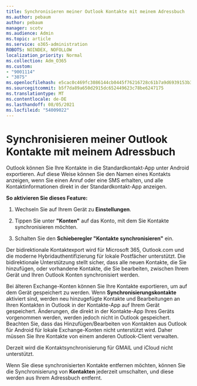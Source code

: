 ```yaml
---
title: Synchronisieren meiner Outlook Kontakte mit meinem Adressbuch
ms.author: pebaum
author: pebaum
manager: scotv
ms.audience: Admin
ms.topic: article
ms.service: o365-administration
ROBOTS: NOINDEX, NOFOLLOW
localization_priority: Normal
ms.collection: Adm_O365
ms.custom:
- "9001114"
- "3075"
ms.openlocfilehash: e5cac0c469fc3086144cb0445f76216728c61b7a9d6939153b36aacfde095b08
ms.sourcegitcommit: b5f7da89a650d2915dc652449623c78be6247175
ms.translationtype: MT
ms.contentlocale: de-DE
ms.lasthandoff: 08/05/2021
ms.locfileid: "54009022"
---
```

# <a name="sync-my-outlook-contacts-to-my-address-book"></a>Synchronisieren meiner Outlook Kontakte mit meinem Adressbuch

Outlook können Sie Ihre Kontakte in die Standardkontakt-App unter Android exportieren. Auf diese Weise können Sie den Namen eines Kontakts anzeigen, wenn Sie einen Anruf oder eine SMS erhalten, und alle Kontaktinformationen direkt in der Standardkontakt-App anzeigen.
 
**So aktivieren Sie dieses Feature:**
 
1. Wechseln Sie auf Ihrem Gerät zu **Einstellungen**.

2. Tippen Sie unter **"Konten"** auf das Konto, mit dem Sie Kontakte synchronisieren möchten.

3. Schalten Sie den **Schieberegler "Kontakte synchronisieren"** ein.
 
Der bidirektionale Kontaktexport wird für Microsoft 365, Outlook.com und die moderne Hybridauthentifizierung für lokale Postfächer unterstützt. Die bidirektionale Unterstützung stellt sicher, dass alle neuen Kontakte, die Sie hinzufügen, oder vorhandene Kontakte, die Sie bearbeiten, zwischen Ihrem Gerät und Ihren Outlook Konten synchronisiert werden.
 
Bei älteren Exchange-Konten können Sie Ihre Kontakte exportieren, um auf dem Gerät gespeichert zu werden. Wenn **Synchronisierungskontakte** aktiviert sind, werden neu hinzugefügte Kontakte und Bearbeitungen an Ihren Kontakten in Outlook in der Kontakte-App auf Ihrem Gerät gespeichert. Änderungen, die direkt in der Kontakte-App Ihres Geräts vorgenommen werden, werden jedoch nicht in Outlook gespeichert. Beachten Sie, dass das Hinzufügen/Bearbeiten von Kontakten aus Outlook für Android für lokale Exchange-Konten nicht unterstützt wird. Daher müssen Sie Ihre Kontakte von einem anderen Outlook-Client verwalten.
 
Derzeit wird die Kontaktsynchronisierung für GMAIL und iCloud nicht unterstützt.
 
Wenn Sie diese synchronisierten Kontakte entfernen möchten, können Sie die Synchronisierung von **Kontakten** jederzeit umschalten, und diese werden aus Ihrem Adressbuch entfernt.
